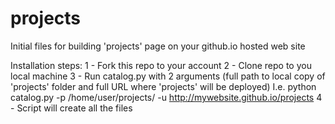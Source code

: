 # projects
Initial files for building 'projects' page on your github.io hosted web site

Installation steps:
  1 - Fork this repo to your account
  2 - Clone repo to you local machine
  3 - Run catalog.py with 2 arguments (full path to local copy of 'projects' folder and full URL where 'projects' will be deployed)
      I.e. python catalog.py -p /home/user/projects/ -u http://mywebsite.github.io/projects
  4 - Script will create all the files

